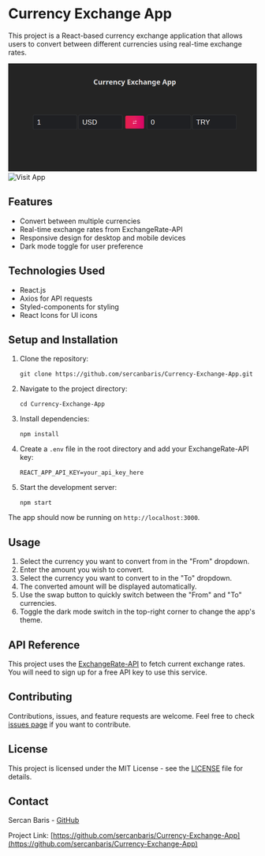 # Currency Exchange App

This project is a React-based currency exchange application that allows users to convert between different currencies using real-time exchange rates.

![Currency Exchange App Screenshot](https://github.com/sercanbaris/Currency-Exchange-App/blob/main/src/assets/screenshot.png)
![Visit App](https://currency-exchange-app-black.vercel.app/)

## Features

- Convert between multiple currencies
- Real-time exchange rates from ExchangeRate-API
- Responsive design for desktop and mobile devices
- Dark mode toggle for user preference

## Technologies Used

- React.js
- Axios for API requests
- Styled-components for styling
- React Icons for UI icons

## Setup and Installation

1. Clone the repository:
   ```
   git clone https://github.com/sercanbaris/Currency-Exchange-App.git
   ```

2. Navigate to the project directory:
   ```
   cd Currency-Exchange-App
   ```

3. Install dependencies:
   ```
   npm install
   ```

4. Create a `.env` file in the root directory and add your ExchangeRate-API key:
   ```
   REACT_APP_API_KEY=your_api_key_here
   ```

5. Start the development server:
   ```
   npm start
   ```

The app should now be running on `http://localhost:3000`.

## Usage

1. Select the currency you want to convert from in the "From" dropdown.
2. Enter the amount you wish to convert.
3. Select the currency you want to convert to in the "To" dropdown.
4. The converted amount will be displayed automatically.
5. Use the swap button to quickly switch between the "From" and "To" currencies.
6. Toggle the dark mode switch in the top-right corner to change the app's theme.

## API Reference

This project uses the [ExchangeRate-API](https://www.exchangerate-api.com/) to fetch current exchange rates. You will need to sign up for a free API key to use this service.

## Contributing

Contributions, issues, and feature requests are welcome. Feel free to check [issues page](https://github.com/sercanbaris/Currency-Exchange-App/issues) if you want to contribute.

## License

This project is licensed under the MIT License - see the [LICENSE](LICENSE) file for details.

## Contact

Sercan Baris - [GitHub](https://github.com/sercanbaris)

Project Link: [https://github.com/sercanbaris/Currency-Exchange-App](https://github.com/sercanbaris/Currency-Exchange-App)
